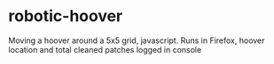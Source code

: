 # robotic-hoover
Moving a hoover around a 5x5 grid, javascript.
Runs in Firefox, hoover location and total cleaned patches logged in console
